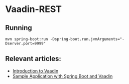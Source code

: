 # Vaadin-REST

## Running
```
mvn spring-boot:run -Dspring-boot.run.jvmArguments="-Dserver.port=9999"
```

## Relevant articles:

- [Introduction to Vaadin](https://www.baeldung.com/vaadin)
- [Sample Application with Spring Boot and Vaadin](https://www.baeldung.com/spring-boot-vaadin)
